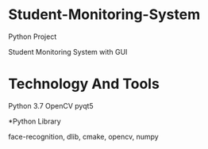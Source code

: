 # Student-Monitoring-System
Python Project

Student Monitoring System with GUI 

# Technology And Tools
Python 3.7
OpenCV
pyqt5

*Python Library

face-recognition,
dlib,
cmake,
opencv,
numpy



